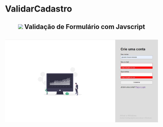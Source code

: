 # ValidarCadastro
<span align="center">

## <img src="https://raw.githubusercontent.com/iampavangandhi/iampavangandhi/master/gifs/Hi.gif" width="30px"> Validação de Formulário com Javscript </h2>

</span>
<span align="center">

## <img src="assets/imagem/imagem.JPG" width="730px">

</span>
